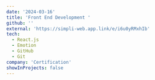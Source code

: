 ```yaml
---
date: '2024-03-16'
title: 'Front End Development '
github: ''
external: 'https://simpli-web.app.link/e/i6u0yRMxhIb'
tech:
  - React.js
  - Emotion
  - GitHub
  - Git
company: 'Certification'
showInProjects: false
---
```

